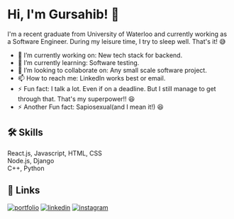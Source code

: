
# Hi, I'm Gursahib! 👋


I'm a recent graduate from University of Waterloo and currently working as a Software Engineer.
During my leisure time, I try to sleep well. That's it! :sweat_smile: 


- 🔭 I’m currently working on: New tech stack for backend.
- 🌱 I’m currently learning: Software testing.
- 👯 I’m looking to collaborate on: Any small scale software project.
- 📫 How to reach me: LinkedIn works best or email.
- ⚡ Fun fact: I talk a lot. Even if on a deadline. But I still manage to get through that. That's my superpower!! :laughing:
- ⚡ Another Fun fact: Sapiosexual(and I mean it!) :laughing:

## 🛠 Skills
React.js, Javascript, HTML, CSS<br>
Node.js, Django <br>
C++, Python

## 🔗 Links
[![portfolio](https://img.shields.io/badge/my_portfolio-000?style=for-the-badge&logo=ko-fi&logoColor=white)](https://codesahib.com/about-me)
[![linkedin](https://img.shields.io/badge/linkedin-0A66C2?style=for-the-badge&logo=linkedin&logoColor=white)](https://www.linkedin.com/in/singh-gursahib/)
[![instagram](https://img.shields.io/badge/instagram-1DA1F2?style=for-the-badge&logo=instagram&logoColor=white)](https://www.instagram.com/gursahib__singh/?hl=en)
